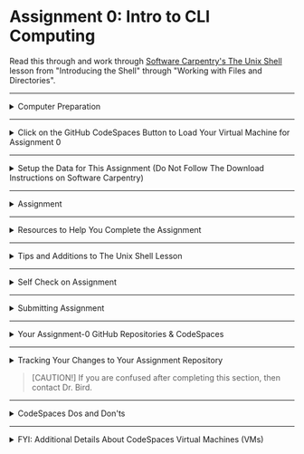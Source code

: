 # Assignment 0: Intro to CLI Computing

Read this through and work through [Software Carpentry's The Unix Shell](https://swcarpentry.github.io/shell-novice/) lesson from "Introducing the Shell" through "Working with Files and Directories".

---

<details><summary>Computer Preparation</summary>
<p>

## Computer Preparation

Use GitHub CodeSpaces to complete this assignment.  

If you did not yet set up GitHub CodeSpaces (we did it in [Lecture 0](https://github.com/tamucc-comp-bio/classroom_repo_2025/blob/main/lectures/lecture00.md)) then do that now: [Instructions](https://github.com/tamucc-comp-bio/how_to/blob/main/howto_github_codespaces.md)

 </p>
</details>

---

<details><summary>Click on the GitHub CodeSpaces Button to Load Your Virtual Machine for Assignment 0</summary>
<p>

## Click on the GitHub CodeSpaces Button to Load Your Virtual Machine for Assignment 0

![terminal](images/codespaces_button.png)

It will take a minute for the CodeSpaces virtual machine to load.  Once it's loaded, you should see this on your screen:

![](images/codespaces_vmwindow.png)

In the codespaces window, the side panel shows the files and directories in the assignment repo.

![](images/codespaces_sidebar.png)

The upper panel is a file viewer/editor and it should be showing you this `README.md` file that you are reading.

![](images/codespaces_viewer.png)

The lower panel is an Ubuntu terminal.  I specifically set up your virtual machine to have Ubuntu because that's all you need for this assignment.

![](images/codespaces_terminal.png)

If everything is making sense up to here, then you have successfully loaded the GitHub repo for Assignment 0 to your CodeSpaces virtual machine.  

 </p>
</details>



---

<details><summary>Setup the Data for This Assignment (Do Not Follow The Download Instructions on Software Carpentry)</summary>
<p>

## Setup the Data for This Assignment (Do Not Follow The Download Instructions on Software Carpentry)

I have already **downloaded the data file for the lesson** (`shell-lesson-data.zip`) to the assignment repo.  Copy and paste the following commands into your terminal and run them by hitting the <ENTER/RETURN> key.

1. Decompress the directories and files for the assignment

```bash
unzip shell-lesson-data.zip
```

2. Make a new directory called `Desktop` in the home directory of your VM

```
mkdir ~/Desktop
```

3. Move the unzipped dir to the Desktop dir in the home dir (needed for instructions in Software Carpentry to work)

```
mv shell-lesson-data ~/Desktop
```

4. Goto the home dir in your VM

```
cd ~
```

> [NOTE!]
> Unless you specifically set up keystrokes in CodeSpaces, you will have to use the mouse to copy and paste.

</p>
</details>

---

<details><summary>Assignment</summary>
<p>

## Assignment

We have a steep learning curve to traverse, so we are going to "flip" the classroom next week. Flipping the classroom means that you work on the material to be covered before we address it in lecture.  Then we can spend time in lecture going over the most challenging topics, as identified by you. Then we will continue together in lecture through new material that builds upon this assignment.

Your assignment is to work through [Software Carpentry's The Unix Shell](https://swcarpentry.github.io/shell-novice/) from "Introducing the Shell" through "Working with Files and Directories". 

> [NOTE!]
> You should set up your computer to have one window with your CodeSpaces terminal (or shell) and one with the software carpentry web page side by side)

![](images/split_screen.png)

Note that we have already completed the Download Files, Install Software, and Open a New Shell sections. Proceed directly to [1. Introducing the Shell](https://swcarpentry.github.io/shell-novice/01-intro.html)

Read through and complete the lessons. Everytime there's a code block (has a blue line across top), run the command in the code block into your terminal. The tutorial will also show you the expected output in the block with the black line across the top (don't type this in, only the commands under the blue lines).  

> [NOTE!]
> Don't type the $ in the code blocks.  That's the command prompt.

![](images/assignment_0_codeblock.png)

Refer to the helpful information below while you work through the Software Carpentry Lessons.

</p>
</details>

---

<details><summary>Resources to Help You Complete the Assignment</summary>
<p>

## Resources to Help You Complete the Assignment

I highly recommend that you print out the [Linux Cheat Sheet](https://github.com/tamucc-comp-bio/classroom_repo_2025/blob/main/resources/README.md) which I created for myself and my students when I was learning `bash`. Print it out and use it as a mousepad.  It's unique because it translates english into `bash`.

ChatGPT, Google Gemini, and Anthropic Claude are all useful AI large language models for assisting you in understanding the concepts in this assignment. They are really good at interpreting error messages for you.

</p>
</details>

---

<details><summary>Tips and Additions to The Unix Shell Lesson</summary>
<p>

## Tips and Additions to The Unix Shell Lesson

I made these notes, which are organized by the sections of the assignment, to help you navigate sticking points in the assignment and supplement the information provided by Software Carpentry.  

### 0. Picking Up From Where You Left Off.

If you stop in the middle of the assignment an need to get back to where you were, you need to navigate back there using the `cd` command.

Unfortunately, the CodeSpaces VM does not remember which directory you were in last if you stop and start it again.  

If you followed the instructions, then the `shell-lesson-data` dir is here: `~/Desktop/shell-lesson-data`, so the following command will get you there:

```bash
cd ~/Desktop/shell-lesson-data
```

### 1. [Introducing the Shell](https://swcarpentry.github.io/shell-novice/01-intro/index.html)

* If you are using GitHub CodeSpaces, after running `pwd` you should see `/home/vscode`

### 2. [Navigating Files and Directories](https://swcarpentry.github.io/shell-novice/02-filedir/index.html)

* those with Ubuntu running in windows won't have a `Desktop` dir unless you follow the data download instructions above. 
* realize that you will have your own home directory with your username.  It won't be named `nelle`
  
* use `ctrl+l` keystroke to clear the terminal (those with macs, try `command+l`).  that's a lower case `L`
* my favorite `ls` flags, aka options
  * `ls -ltrh` list all file details (`l`) with human readable file sizes (`h`) in reverse (`r`) chronological order (`t`)
  * `ls -lh`  list all file details (`l`) with human readable file sizes (`h`)
  * `ls -lhd */` list all file details (`l`) with human readable file sizes (`h`), but only directories (`d`) not files
  * I've never used the `-F` flag, frankly you don't need it

### 3. [Working With Files and Directories](https://swcarpentry.github.io/shell-novice/03-create/index.html)

* realize that the orange boxes don't always pertain to the directory structure in your lesson data.  For example, the 2nd one (Moving Files to a new folder) does not refer to our directory structure, but rather a hypothetical directory structure on Jamie's computer.  Who's Jamie?  idk

</p>
</details>

---

<details><summary>Self Check on Assignment</summary>
<p>

## Self Check on Assignment

If you did everything correctly, then the directory structure of your `shell-lesson-data` directory should look like that below.

You can check your work by visualizing your assignment directory tree with the following command and argument:

```bash
tree ~/Desktop/shell-lesson-data
```

![](images/assignment_0_answer.png)

</p>
</details>

---

<details><summary>Submitting Assignment</summary>
<p>

## Submitting Assignment

When you complete the assignment, run the following lines of code in your CodeSpaces terminal to save everything to the repo.

```bash
# goto the VM home dir
cd ~

# move your work back to the repo and goto the repo dir
# replace YourGitHubUserNameUserName with your GitHub user name.
mv Desktop /workspaces/wk00-assignment-0-YourGitHubUserNameUserName  
cd /workspaces/wk00-assignment-0-YourGitHubUserNameUserName 

# add, commit, and push to github
git add --all
git commit -m "submitting assignment"
git push
```

</p>
</details>

---

<details><summary>Your Assignment-0 GitHub Repositories & CodeSpaces</summary>
<p>


## Your Assignment-0 GitHub Repositories & CodeSpaces

Each student has their own assignment repository. It is private so that only you and Dr. Bird can see it.  Your personal assignment repo has been `cloned` into your Codespaces virtual machine and you are presumably reading this document (`README.md`) from that clone.

There is now one copy of your assignment in the primary GitHub repo which was created when you accepted this assignment, and there is another copy of your repo here in the CodeSpaces virtual machine.  

The location of your primary assignment repo is in this location: github.com/comp-bio-master/wk00-assignment-0-YourGitHubUserName.  Replace "YourGitHubUserName" with your GitHub username and you have the URL to that repository. You can bookmark that link for convenience, **BUT DO NOT EDIT THE PRIMARY COPY OF THE REPO**.

 </p>
</details>

---

<details><summary>Tracking Your Changes to Your Assignment Repository</summary>
<p>

## Tracking Your Changes to Your Assignment Repository

You will be editing your assignment repo in the CodeSpaces virtual machine.  The changes you make to your assignment repository here in the virtual machine are not immediatly applied to the primary copy. You have to explicitly use `git` to track the changes you've made, and then send them to the primary copy of the rep. 

Let's provide a demonstration.

0. Move to your assignment-0 repo dir

```
# replace YourGitHubUserName with your GitHub user name
cd /wk00-assignment-0-YourGitHubUserName
```

1. Use the `ls` command in your CodeSpaces terminal to print the directories and files in your assignment repo to the screen.

```bash
ls
```

2. Run this line of code in your CodeSpaces terminal to create a file named `my_first_file.txt`:

```bash
touch my_first_file.txt
```

3. Run `ls` again and you should now see `my_first_file.txt`

```bash
ls
```

4. If you take a look at your primary repo (github.com/comp-bio-master/wk00-assignment-0-YourGitHubUserName) and refresh the page, you will not see `my_first_file.txt`

5. We can track your changes in the copy of your assignment repo in your CodeSpaces virtual machine using `git add` and `git commit` and then send them to the primary copy of the repo using `git push`:

```bash
git add --all
git commit -m "completed first task")
git push  
```

6. If you take a look at your primary repo (github.com/comp-bio-master/wk00-assignment-0-YourGitHubUserName) and refresh the page, you will see `my_first_file.txt`

Congratulations!  You're now tracking the changes to your assignment repo in the CodeSpaces virtual machine.

 </p>
</details>

> [CAUTION!] 
> If you are confused after completing this section, then contact Dr. Bird.

---

<details><summary>CodeSpaces Dos and Don'ts</summary>
<p>

## CodeSpaces Dos and Don'ts

1. *Do* use `git add`, `git commit`, and `git push` to track you changes and back them up to the primary copy of the repository.

2. *Do* stop the virtual machine when you are not working on this assignment. [Instructions](https://github.com/tamucc-comp-bio/how_to/blob/main/howto_github_codespaces.md#-3-stopping-your-codespace)

3. *DO NOT* delete this virtual machine until you have pushed the changes you made in the virtual machine to the repo. Stopping the machine will not cause any problems. Deleting it will cause you to lose your work.

When you have completed the assigment you will `push` your changes to the primary copy of the repo.

 </p>
</details>

---

<details><summary>FYI: Additional Details About CodeSpaces Virtual Machines (VMs)</summary>
<p>

## FYI: Additional Details About CodeSpaces Virtual Machines (VMs)

* You can only have 2 VMs at any one time.  It doesn't matter if they are running or stopped as far as I know.
* If you need to spin up a third VM then you have to delete an existing virtual machine.  You can find your VM in your [CodeSpaces Page](https://github.com/codespaces) - scroll to the bottom. In the image below, I have 1 virtual machine name `symmetrical sniffle`

![](images/codespaces_vms.png)

* If you dilligently `push` your changes to the primary github repo, then deleting a VM should not be a big deal beaause all of the important files are in the primary repo.
* There is a limitation on the number of hours you can run CodeSpaces VMs per month (30-45), so be sure to stop them when you are not using them.  [Instructions](https://github.com/tamucc-comp-bio/how_to/blob/main/howto_github_codespaces.md#-3-stopping-your-codespace)

</p>
</details>
